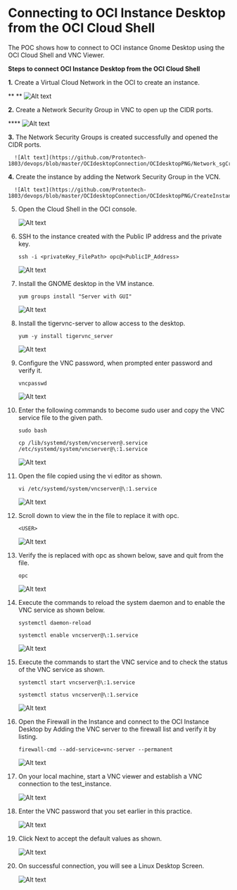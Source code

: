 # Connecting to OCI Instance Desktop from the OCI Cloud Shell

The POC shows how to connect to OCI instance Gnome Desktop using the OCI Cloud Shell and VNC Viewer. 


**Steps to connect OCI Instance Desktop from the OCI Cloud Shell**

**1.**	Create a Virtual Cloud Network in the OCI to create an instance.

   ** ** ![Alt text](https://github.com/Protontech-1803/devops/blob/master/OCIdesktopConnection/OCIdesktopPNG/VNCcreation.png)

**2.**	Create a Network Security Group in VNC to open up the CIDR ports.

 ****    ![Alt text](https://github.com/Protontech-1803/devops/blob/master/OCIdesktopConnection/OCIdesktopPNG/Network_sg.png)
 
**3.**	The Network Security Groups is created successfully and opened the CIDR ports.

      ![Alt text](https://github.com/Protontech-1803/devops/blob/master/OCIdesktopConnection/OCIdesktopPNG/Network_sgCreate.png)
  
**4.**	Create the instance by adding the Network Security Group in the VCN.

      ![Alt text](https://github.com/Protontech-1803/devops/blob/master/OCIdesktopConnection/OCIdesktopPNG/CreateInstance.png)
 
5.	Open the Cloud Shell in the OCI console.

      ![Alt text](https://github.com/Protontech-1803/devops/blob/master/OCIdesktopConnection/OCIdesktopPNG/CloudShell.png)
 
6.	SSH to the instance created with the Public IP address and the private key.

        ssh -i <privateKey_FilePath> opc@<PublicIP_Address>

      ![Alt text](https://github.com/Protontech-1803/devops/blob/master/OCIdesktopConnection/OCIdesktopPNG/SSH.png)
 
7.	Install the GNOME desktop in the VM instance.

        yum groups install "Server with GUI"

      ![Alt text](https://github.com/Protontech-1803/devops/blob/master/OCIdesktopConnection/OCIdesktopPNG/GNOME_desktop.png)
 
8.	Install the tigervnc-server to allow access to the desktop.

        yum -y install tigervnc_server

     ![Alt text](https://github.com/Protontech-1803/devops/blob/master/OCIdesktopConnection/OCIdesktopPNG/tigervnc_server.png)
 
9.	Configure the VNC password, when prompted enter password and verify it.

        vncpasswd

      ![Alt text](https://github.com/Protontech-1803/devops/blob/master/OCIdesktopConnection/OCIdesktopPNG/VNCpassword.png)
 
10.	Enter the following commands to become sudo user and copy the VNC service file to the given path.

        sudo bash

      ```
      cp /lib/systemd/system/vncserver@.service /etc/systemd/system/vncserver@\:1.service
      ```

     ![Alt text](https://github.com/Protontech-1803/devops/blob/master/OCIdesktopConnection/OCIdesktopPNG/VNCserverFile.png)
 
11.	Open the file copied using the vi editor as shown.

        vi /etc/systemd/system/vncserver@\:1.service

      ![Alt text](https://github.com/Protontech-1803/devops/blob/master/OCIdesktopConnection/OCIdesktopPNG/EditserverFile.png) 

12.	Scroll down to view the <USER> in the file to replace it with opc.
 
        <USER>
 
     ![Alt text](https://github.com/Protontech-1803/devops/blob/master/OCIdesktopConnection/OCIdesktopPNG/USERreplace.png)
 
13.	Verify the <USER> is replaced with opc as shown below, save and quit from the file.
 
        opc
 
     ![Alt text](https://github.com/Protontech-1803/devops/blob/master/OCIdesktopConnection/OCIdesktopPNG/opcUSER.png)
 
14.	Execute the commands to reload the system daemon and to enable the VNC service as shown below.

        systemctl daemon-reload

      ```
      systemctl enable vncserver@\:1.service
      ```

      ![Alt text](https://github.com/Protontech-1803/devops/blob/master/OCIdesktopConnection/OCIdesktopPNG/systemctl_enable.png)
 
15.	Execute the commands to start the VNC service and to check the status of the VNC service as shown.

        systemctl start vncserver@\:1.service
        
      ```
      systemctl status vncserver@\:1.service
      ```

      ![Alt text](https://github.com/Protontech-1803/devops/blob/master/OCIdesktopConnection/OCIdesktopPNG/systemctl_start.png)
 
16.	Open the Firewall in the Instance and connect to the OCI Instance Desktop by Adding the VNC server to the firewall list and verify it by listing.

        firewall-cmd --add-service=vnc-server --permanent

      ![Alt text](https://github.com/Protontech-1803/devops/blob/master/OCIdesktopConnection/OCIdesktopPNG/firewall.png)
 
17.	On your local machine, start a VNC viewer and establish a VNC connection to the test_instance.

      ![Alt text](https://github.com/Protontech-1803/devops/blob/master/OCIdesktopConnection/OCIdesktopPNG/VNCserver_connect.png)
 
18.	Enter the VNC password that you set earlier in this practice.

      ![Alt text](https://github.com/Protontech-1803/devops/blob/master/OCIdesktopConnection/OCIdesktopPNG/VNCauthentication.png)
 
19.	Click Next to accept the default values as shown.

      ![Alt text](https://github.com/Protontech-1803/devops/blob/master/OCIdesktopConnection/OCIdesktopPNG/Desktop_welcome.png)
 
20.	On successful connection, you will see a Linux Desktop Screen.

      ![Alt text](https://github.com/Protontech-1803/devops/blob/master/OCIdesktopConnection/OCIdesktopPNG/LinuxDesktop.png)
 
 
